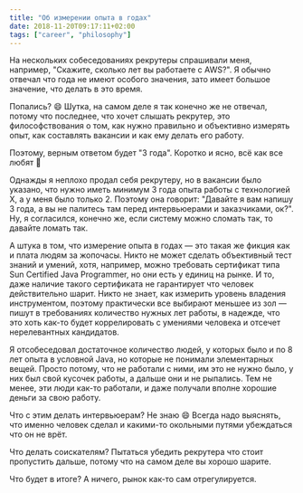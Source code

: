 ```yaml
---
title: "Об измерении опыта в годах"
date: 2018-11-20T09:17:11+02:00
tags: ["career", "philosophy"]
---
```


На нескольких собеседованиях рекрутеры спрашивали меня, например, "Скажите, сколько лет вы работаете с AWS?". Я обычно отвечал что года не имеют особого значения, зато имеет большое значение, что делать в это время. 

Попались? 😄 Шутка, на самом деле я так конечно же не отвечал, потому что последнее, что хочет слышать рекрутер, это философствования о том, как нужно правильно и объективно измерять опыт, как составлять вакансии и как ему делать его работу. 

Поэтому, верным ответом будет "3 года". Коротко и ясно, всё как все любят 🙂 

Однажды я неплохо продал себя рекрутеру, но в вакансии было указано, что нужно иметь минимум 3 года опыта работы с технологией X, а у меня было только 2. Поэтому она говорит: "Давайте я вам напишу 3 года, а вы не палитесь там перед интервьюерами и заказчиками, ок?". Ну, я согласился, конечно же, если систему можно сломать так, то давайте ломать так.

А штука в том, что измерение опыта в годах — это такая же фикция как и плата людям за жопочасы. Никто не может сделать объективный тест знаний и умений, хотя, например, можно требовать сертификат типа Sun Certified Java Programmer, но они есть у единиц на рынке. И то, даже наличие такого сертификата не гарантирует что человек действительно шарит. Никто не знает, как измерить уровень владения инструментом, поэтому практически все выбирают меньшее из зол — пишут в требованиях количество нужных лет работы, в надежде, что это хоть как-то будет коррелировать с умениями человека и отсечет нерелевантных кандидатов.

Я отсобеседовал достаточное количество людей, у которых было и по 8 лет опыта в условной Java, но которые не понимали элементарных вещей. Просто потому, что не работали с ними, им это не нужно было, у них был свой кусочек работы, а дальше они и не рыпались. Тем не менее, эти люди как-то работали, и даже получали вполне хорошие деньги за свою работу.

Что с этим делать интервьюерам? Не знаю 😄 Всегда надо выяснять, что именно человек сделал и какими-то окольными путями убеждаться что он не врёт. 

Что делать соискателям? Пытаться убедить рекрутера что стоит пропустить дальше, потому что на самом деле вы хорошо шарите.

Что будет в итоге? А ничего, рынок как-то сам отрегулируется.

